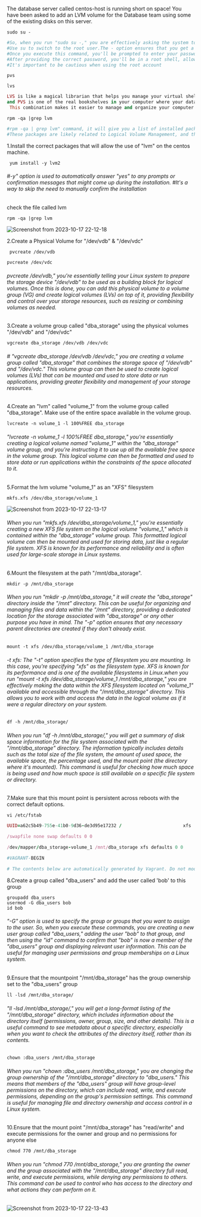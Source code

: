 

The database server called centos-host is running short on space! You have been asked to add an LVM volume for the Database team using some of the existing disks on this server.
```
sudo su -
```
```ruby
#So, when you run "sudo su -," you are effectively asking the system to:Use sudo to gain superuser privileges.
#Use su to switch to the root user.The - option ensures that you get a clean root shell with root's environment.
#Once you execute this command, you'll be prompted to enter your password (assuming you have the necessary permissions).
#After providing the correct password, you'll be in a root shell, allowing you to execute administrative commands and make system-level changes.
#It's important to be cautious when using the root account
```
```
pvs
```
```
lvs
```
```ruby
LVS is like a magical librarian that helps you manage your virtual shelves,
and PVS is one of the real bookshelves in your computer where your data is physically stored.
 This combination makes it easier to manage and organize your computer's storage efficiently.
```
```
rpm -qa |grep lvm
```
```ruby
#rpm -qa | grep lvm" command, it will give you a list of installed packages that have "lvm" in their names.
#These packages are likely related to Logical Volume Management, and this command helps you find them among all the installed software on your system.
```



1.Install the correct packages that will allow the use of "lvm" on the centos machine.
```
 yum install -y lvm2
```

<h6>
#-y" option is used to automatically answer "yes" to any prompts or confirmation messages that might come up during the installation.
#It's a way to skip the need to manually confirm the installation
</h6>

check the file called lvm
```
rpm -qa |grep lvm
```
![Screenshot from 2023-10-17 22-12-18](https://github.com/Althaf-official/Linux_Challenges_Kodekloud/assets/105126131/d134f206-6b42-4c2c-8101-bb95ddf55b79)

2.Create a Physical Volume for "/dev/vdb" & "/dev/vdc"
```
 pvcreate /dev/vdb
```
```
pvcreate /dev/vdc
```




<h6>
pvcreate /dev/vdb," you're essentially telling your Linux system to prepare the storage device "/dev/vdb" to be used as a building block for logical volumes.
 Once this is done, you can add this physical volume to a volume group (VG) and create logical volumes (LVs) on top of it,
providing flexibility and control over your storage resources, such as resizing or combining volumes as needed.
</h6>

3.Create a volume group called "dba_storage" using the physical volumes "/dev/vdb" and "/dev/vdc"
```
vgcreate dba_storage /dev/vdb /dev/vdc

```
<h6>
# "vgcreate dba_storage /dev/vdb /dev/vdc," you are creating a volume group called "dba_storage" that combines the storage space of "/dev/vdb" and "/dev/vdc."
This volume group can then be used to create logical volumes (LVs) that can be mounted and used to store data or run applications,
 providing greater flexibility and management of your storage resources.
</h6>

4.Create an "lvm" called "volume_1" from the volume group called "dba_storage". Make use of the entire space available in the volume group.
```
lvcreate -n volume_1 -l 100%FREE dba_storage
```
<h6> "lvcreate -n volume_1 -l 100%FREE dba_storage," you're essentially creating a logical volume named "volume_1" within the "dba_storage" volume group, and you're instructing it to use up all the available free space in the volume group. This logical volume can then be formatted and used to store data or run applications within the constraints of the space allocated to it.</h6>

5.Format the lvm volume "volume_1" as an "XFS" filesystem
```
mkfs.xfs /dev/dba_storage/volume_1

```
![Screenshot from 2023-10-17 22-13-17](https://github.com/Althaf-official/Linux_Challenges_Kodekloud/assets/105126131/49c90c1b-a64d-4f95-be22-5c01d5a65405)


<h6>When you run "mkfs.xfs /dev/dba_storage/volume_1," you're essentially creating a new XFS file system on the logical volume "volume_1," which is contained within the "dba_storage" volume group. This formatted logical volume can then be mounted and used for storing data, just like a regular file system. XFS is known for its performance and reliability and is often used for large-scale storage in Linux systems.</h6>

6.Mount the filesystem at the path "/mnt/dba_storage".
```
mkdir -p /mnt/dba_storage
```
<h6>When you run "mkdir -p /mnt/dba_storage," it will create the "dba_storage" directory inside the "/mnt" directory. This can be useful for organizing and managing files and data within the "/mnt" directory, providing a dedicated location for the storage associated with "dba_storage" or any other purpose you have in mind. The "-p" option ensures that any necessary parent directories are created if they don't already exist.</h6>

```
mount -t xfs /dev/dba_storage/volume_1 /mnt/dba_storage
```

<h6>-t xfs: The "-t" option specifies the type of filesystem you are mounting. In this case, you're specifying "xfs" as the filesystem type. XFS is known for its performance and is one of the available filesystems in Linux.when you run "mount -t xfs /dev/dba_storage/volume_1 /mnt/dba_storage," you are effectively making the data within the XFS filesystem located on "volume_1" available and accessible through the "/mnt/dba_storage" directory. This allows you to work with and access the data in the logical volume as if it were a regular directory on your system.</h6>

```
df -h /mnt/dba_storage/
```

<h6>When you run "df -h /mnt/dba_storage/," you will get a summary of disk space information for the file system associated with the "/mnt/dba_storage" directory. The information typically includes details such as the total size of the file system, the amount of used space, the available space, the percentage used, and the mount point (the directory where it's mounted). This command is useful for checking how much space is being used and how much space is still available on a specific file system or directory.</h6>


7.Make sure that this mount point is persistent across reboots with the correct default options.

```
vi /etc/fstab
```

```ruby
UUID=a62c5b49-755e-41b0-9d36-de3d95e17232 /                       xfs     defaults        0 0

/swapfile none swap defaults 0 0

/dev/mapper/dba_storage-volume_1 /mnt/dba_storage xfs defaults 0 0

#VAGRANT-BEGIN

# The contents below are automatically generated by Vagrant. Do not modify.


```


8.Create a group called "dba_users" and add the user called 'bob' to this group

```
groupadd dba_users
usermod -G dba_users bob
id bob
```
<h6> "-G" option is used to specify the group or groups that you want to assign to the user.
  So, when you execute these commands, you are creating a new user group called "dba_users," adding the user "bob" to that group, and then using the "id" command to confirm that "bob" is now a member of the "dba_users" group and displaying relevant user information. This can be useful for managing user permissions and group memberships on a Linux system.</h6>




9.Ensure that the mountpoint "/mnt/dba_storage" has the group ownership set to the "dba_users" group

```
ll -lsd /mnt/dba_storage/
```

<h6>"ll -lsd /mnt/dba_storage/," you will get a long-format listing of the "/mnt/dba_storage" directory, which includes information about the directory itself (permissions, owner, group, size, and other details). This is a useful command to see metadata about a specific directory, especially when you want to check the attributes of the directory itself, rather than its contents.</h6>


```
chown :dba_users /mnt/dba_storage
```

<h6>When you run "chown :dba_users /mnt/dba_storage," you are changing the group ownership of the "/mnt/dba_storage" directory to "dba_users." This means that members of the "dba_users" group will have group-level permissions on the directory, which can include read, write, and execute permissions, depending on the group's permission settings. This command is useful for managing file and directory ownership and access control in a Linux system.</h6>


10.Ensure that the mount point "/mnt/dba_storage" has "read/write" and execute permissions for the owner and group and no permissions for anyone else

```
chmod 770 /mnt/dba_storage
```

<h6>When you run "chmod 770 /mnt/dba_storage," you are granting the owner and the group associated with the "/mnt/dba_storage" directory full read, write, and execute permissions, while denying any permissions to others. This command can be used to control who has access to the directory and what actions they can perform on it.</h6>

![Screenshot from 2023-10-17 22-13-43](https://github.com/Althaf-official/Linux_Challenges_Kodekloud/assets/105126131/d82daf4e-24c9-48bf-9c3f-e9ff7f6fa956)


